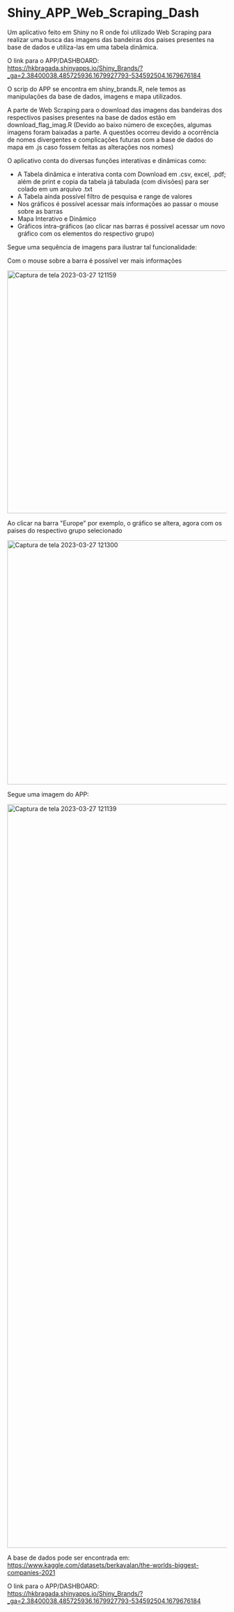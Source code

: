 # Shiny_APP_Web_Scraping_Dash
Um aplicativo feito em Shiny no R onde foi utilizado Web Scraping para realizar uma busca das imagens das bandeiras dos paises presentes na base de dados e utiliza-las em uma tabela dinâmica.

O link para o APP/DASHBOARD: https://hkbragada.shinyapps.io/Shiny_Brands/?_ga=2.38400038.485725936.1679927793-534592504.1679676184

O scrip do APP se encontra em shiny_brands.R, nele temos as manipulações da base de dados, imagens e mapa utilizados.

A parte de Web Scraping para o download das imagens das bandeiras dos respectivos pasises presentes na base de dados estão em download_flag_imag.R (Devido ao baixo número de exceções, algumas imagens foram baixadas a parte. A questões ocorreu devido a ocorrência de nomes divergentes e complicações futuras com a base de dados do mapa em .js caso fossem feitas as alterações nos nomes)


O aplicativo conta do diversas funções interativas e dinâmicas como:
- A Tabela dinâmica e interativa conta com Download em .csv, excel, .pdf; além de print e copia da tabela já tabulada (com divisões) para ser colado em um arquivo .txt
- A Tabela ainda possível filtro de pesquisa e range de valores
- Nos gráficos é possível acessar mais informações ao passar o mouse sobre as barras
- Mapa Interativo e Dinâmico 
- Gráficos intra-gráficos (ao clicar nas barras é possível acessar um novo gráfico com os elementos do respectivo grupo)

Segue uma sequência de imagens para ilustrar tal funcionalidade:

Com o mouse sobre a barra é possível ver mais informações

<img width="556" alt="Captura de tela 2023-03-27 121159" src="https://user-images.githubusercontent.com/80830247/227983926-07194042-20cf-41f0-8019-a63683e9eb50.png">


Ao clicar na barra "Europe" por exemplo, o gráfico se altera, agora com os paises do respectivo grupo selecionado

<img width="559" alt="Captura de tela 2023-03-27 121300" src="https://user-images.githubusercontent.com/80830247/227983974-23c05d4b-b703-4192-8bf8-5f64a5576e6e.png">


Segue uma imagem do APP:

<img width="1703" alt="Captura de tela 2023-03-27 121139" src="https://user-images.githubusercontent.com/80830247/227984052-b2af770e-e634-45a5-9670-d000ab63c9b1.png">

A base de dados pode ser encontrada em: https://www.kaggle.com/datasets/berkayalan/the-worlds-biggest-companies-2021

O link para o APP/DASHBOARD: https://hkbragada.shinyapps.io/Shiny_Brands/?_ga=2.38400038.485725936.1679927793-534592504.1679676184
